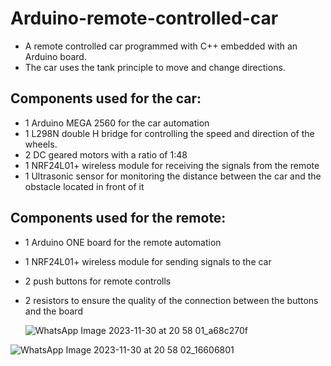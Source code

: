 # Arduino-remote-controlled-car

- A remote controlled car programmed with C++ embedded with an Arduino board.
- The car uses the tank principle to move and change directions.

## Components used for the car:
- 1 Arduino MEGA 2560 for the car automation
- 1 L298N double H bridge for controlling the speed and direction of the wheels.
- 2 DC geared motors with a ratio of 1:48
- 1 NRF24L01+ wireless module for receiving the signals from the remote
- 1 Ultrasonic sensor for monitoring the distance between the car and the obstacle located in front of it

## Components used for the remote:
- 1 Arduino ONE board for the remote automation
- 1 NRF24L01+ wireless module for sending signals to the car
- 2 push buttons for remote controlls
- 2 resistors to ensure the quality of the connection between the buttons and the board

  ![WhatsApp Image 2023-11-30 at 20 58 01_a68c270f](https://github.com/developer980/Arduino-remote-controlled-car/assets/91996303/2af79bed-f0d7-49e2-a415-66e13a6a36c9)
  
![WhatsApp Image 2023-11-30 at 20 58 02_16606801](https://github.com/developer980/Arduino-remote-controlled-car/assets/91996303/fac69afe-548d-46fa-b10f-fff7564a5300)
